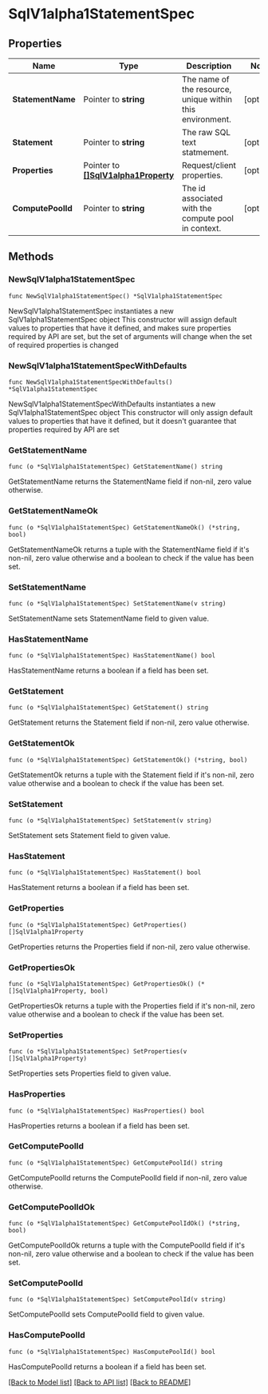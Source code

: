 # SqlV1alpha1StatementSpec

## Properties

Name | Type | Description | Notes
------------ | ------------- | ------------- | -------------
**StatementName** | Pointer to **string** | The name of the resource, unique within this environment. | [optional] 
**Statement** | Pointer to **string** | The raw SQL text statmement. | [optional] 
**Properties** | Pointer to [**[]SqlV1alpha1Property**](SqlV1alpha1Property.md) | Request/client properties. | [optional] 
**ComputePoolId** | Pointer to **string** | The id associated with the compute pool in context. | [optional] 

## Methods

### NewSqlV1alpha1StatementSpec

`func NewSqlV1alpha1StatementSpec() *SqlV1alpha1StatementSpec`

NewSqlV1alpha1StatementSpec instantiates a new SqlV1alpha1StatementSpec object
This constructor will assign default values to properties that have it defined,
and makes sure properties required by API are set, but the set of arguments
will change when the set of required properties is changed

### NewSqlV1alpha1StatementSpecWithDefaults

`func NewSqlV1alpha1StatementSpecWithDefaults() *SqlV1alpha1StatementSpec`

NewSqlV1alpha1StatementSpecWithDefaults instantiates a new SqlV1alpha1StatementSpec object
This constructor will only assign default values to properties that have it defined,
but it doesn't guarantee that properties required by API are set

### GetStatementName

`func (o *SqlV1alpha1StatementSpec) GetStatementName() string`

GetStatementName returns the StatementName field if non-nil, zero value otherwise.

### GetStatementNameOk

`func (o *SqlV1alpha1StatementSpec) GetStatementNameOk() (*string, bool)`

GetStatementNameOk returns a tuple with the StatementName field if it's non-nil, zero value otherwise
and a boolean to check if the value has been set.

### SetStatementName

`func (o *SqlV1alpha1StatementSpec) SetStatementName(v string)`

SetStatementName sets StatementName field to given value.

### HasStatementName

`func (o *SqlV1alpha1StatementSpec) HasStatementName() bool`

HasStatementName returns a boolean if a field has been set.

### GetStatement

`func (o *SqlV1alpha1StatementSpec) GetStatement() string`

GetStatement returns the Statement field if non-nil, zero value otherwise.

### GetStatementOk

`func (o *SqlV1alpha1StatementSpec) GetStatementOk() (*string, bool)`

GetStatementOk returns a tuple with the Statement field if it's non-nil, zero value otherwise
and a boolean to check if the value has been set.

### SetStatement

`func (o *SqlV1alpha1StatementSpec) SetStatement(v string)`

SetStatement sets Statement field to given value.

### HasStatement

`func (o *SqlV1alpha1StatementSpec) HasStatement() bool`

HasStatement returns a boolean if a field has been set.

### GetProperties

`func (o *SqlV1alpha1StatementSpec) GetProperties() []SqlV1alpha1Property`

GetProperties returns the Properties field if non-nil, zero value otherwise.

### GetPropertiesOk

`func (o *SqlV1alpha1StatementSpec) GetPropertiesOk() (*[]SqlV1alpha1Property, bool)`

GetPropertiesOk returns a tuple with the Properties field if it's non-nil, zero value otherwise
and a boolean to check if the value has been set.

### SetProperties

`func (o *SqlV1alpha1StatementSpec) SetProperties(v []SqlV1alpha1Property)`

SetProperties sets Properties field to given value.

### HasProperties

`func (o *SqlV1alpha1StatementSpec) HasProperties() bool`

HasProperties returns a boolean if a field has been set.

### GetComputePoolId

`func (o *SqlV1alpha1StatementSpec) GetComputePoolId() string`

GetComputePoolId returns the ComputePoolId field if non-nil, zero value otherwise.

### GetComputePoolIdOk

`func (o *SqlV1alpha1StatementSpec) GetComputePoolIdOk() (*string, bool)`

GetComputePoolIdOk returns a tuple with the ComputePoolId field if it's non-nil, zero value otherwise
and a boolean to check if the value has been set.

### SetComputePoolId

`func (o *SqlV1alpha1StatementSpec) SetComputePoolId(v string)`

SetComputePoolId sets ComputePoolId field to given value.

### HasComputePoolId

`func (o *SqlV1alpha1StatementSpec) HasComputePoolId() bool`

HasComputePoolId returns a boolean if a field has been set.


[[Back to Model list]](../README.md#documentation-for-models) [[Back to API list]](../README.md#documentation-for-api-endpoints) [[Back to README]](../README.md)


